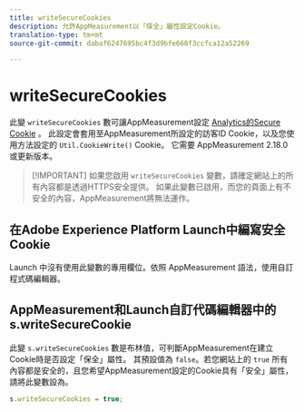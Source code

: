 ```yaml
---
title: writeSecureCookies
description: 允許AppMeasurement以「保全」屬性設定Cookie。
translation-type: tm+mt
source-git-commit: dabaf6247695bc4f3d9bfe668f3ccfca12a52269

---
```



# writeSecureCookies

此變 `writeSecureCookies` 數可讓AppMeasurement設定 [Analytics的Secure Cookie](https://en.wikipedia.org/wiki/Secure_cookie) 。 此設定會套用至AppMeasurement所設定的訪客ID Cookie，以及您使用方法設定的 `Util.CookieWrite()` Cookie。 它需要 AppMeasurement 2.18.0 或更新版本。

>[!IMPORTANT] 如果您啟用 `writeSecureCookies` 變數，請確定網站上的所有內容都是透過HTTPS安全提供。 如果此變數已啟用，而您的頁面上有不安全的內容，AppMeasurement將無法運作。

## 在Adobe Experience Platform Launch中編寫安全Cookie

Launch 中沒有使用此變數的專用欄位。依照 AppMeasurement 語法，使用自訂程式碼編輯器。

## AppMeasurement和Launch自訂代碼編輯器中的s.writeSecureCookie

此變 `s.writeSecureCookies` 數是布林值，可判斷AppMeasurement在建立Cookie時是否設定「保全」屬性。 其預設值為 `false`。若您網站上的 `true` 所有內容都是安全的，且您希望AppMeasurement設定的Cookie具有「安全」屬性，請將此變數設為。

```js
s.writeSecureCookies = true;
```
